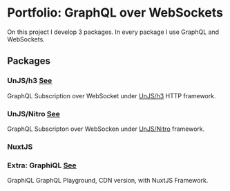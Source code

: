 # Portfolio: GraphQL over WebSockets

On this project I develop 3 packages. In every package I use GraphQL and WebSockets.

## Packages

### UnJS/h3 [See](https://github.com/memotux/portfolio-graphql-ws/tree/master/h3)

GraphQL Subscription over WebSocket under [UnJS/h3](https://github.com/unjs/h3) HTTP framework.

### UnJS/Nitro [See](https://github.com/memotux/portfolio-graphql-ws/tree/master/nitro)

GraphQL Subscripton over WebSocken under [UnJS/Nitro](https://github.com/unjs/nitro/tree/main) framework.

### NuxtJS

### Extra: GraphiQL [See](https://github.com/memotux/portfolio-graphql-ws/tree/master/graphiql)

GraphiQL GraphQL Playground, CDN version, with NuxtJS Framework.
